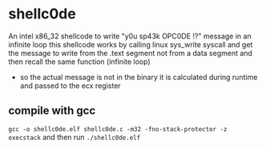 # shellc0de
An intel x86_32 shellcode to write "y0u sp43k OPC0DE !?" message in an infinite loop 
this shellcode works by calling linux sys_write syscall and get the message to write from the .text segment not from a data segment and then recall the same function (infinite loop)
- so the actual message is not in the binary it is calculated during runtime and passed to the ecx register 

## compile with gcc
`gcc -o shellc0de.elf shellc0de.c -m32 -fno-stack-protector -z execstack`
 and then run `./shellc0de.elf `
